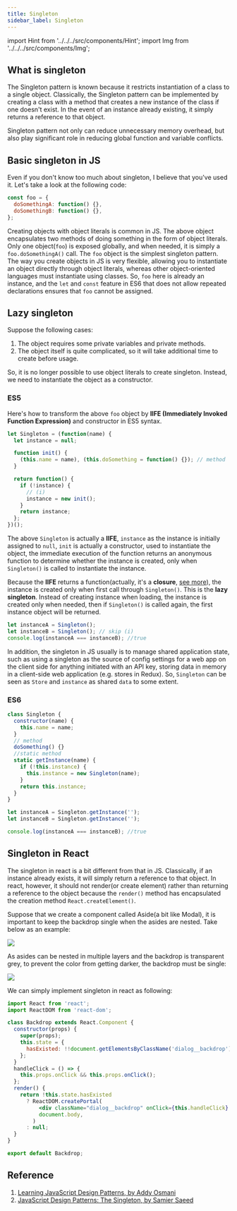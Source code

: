 ```yaml
---
title: Singleton
sidebar_label: Singleton
---
```


import Hint from '../../../src/components/Hint'; import Img from '../../../src/components/Img';

## What is singleton

The Singleton pattern is known because it restricts instantiation of a class to a single object. Classically, the Singleton pattern can be implemented by creating a class with a method that creates a new instance of the class if one doesn't exist. In the event of an instance already existing, it simply returns a reference to that object.

Singleton pattern not only can reduce unnecessary memory overhead, but also play significant role in reducing global function and variable conflicts.

## Basic singleton in JS

Even if you don't know too much about singleton, I believe that you've used it. Let's take a look at the following code:

```js
const foo = {
  doSomethingA: function() {},
  doSomethingB: function() {},
};
```

Creating objects with object literals is common in JS. The above object encapsulates two methods of doing something in the form of object literals. Only one object(`foo`) is exposed globally, and when needed, it is simply a `foo.doSomethingA()` call. The `foo` object is the simplest singleton pattern. The way you create objects in JS is very flexible, allowing you to instantiate an object directly through object literals, whereas other object-oriented languages must instantiate using classes. So, `foo` here is already an instance, and the `let` and `const` feature in ES6 that does not allow repeated declarations ensures that `foo` cannot be assigned.

## Lazy singleton

Suppose the following cases:

1. The object requires some private variables and private methods.
2. The object itself is quite complicated, so it will take additional time to create before usage.

So, it is no longer possible to use object literals to create singleton. Instead, we need to instantiate the object as a constructor.

### ES5

Here's how to transform the above `foo` object by **IIFE (Immediately Invoked Function Expression)** and constructor in ES5 syntax.

```js
let Singleton = (function(name) {
  let instance = null;

  function init() {
    (this.name = name), (this.doSomething = function() {}); // method
  }

  return function() {
    if (!instance) {
      // (i)
      instance = new init();
    }
    return instance;
  };
})();
```

The above `Singleton` is actually a **IIFE**, `instance` as the instance is initially assigned to `null`, `init` is actually a constructor, used to instantiate the object, the immediate execution of the function returns an anonymous function to determine whether the instance is created, only when `Singleton()` is called to instantiate the instance.

Because the **IIFE** returns a function(actually, it's a **closure**, [see more](/docs/javascript/3.closure/closure-external)), the instance is created only when first call through `Singleton()`. This is the **lazy singleton**. Instead of creating instance when loading, the instance is created only when needed, then if `Singleton()` is called again, the first instance object will be returned.

```js
let instanceA = Singleton();
let instanceB = Singleton(); // skip (i)
console.log(instanceA === instanceB); //true
```

In addition, the singleton in JS usually is to manage shared application state, such as using a singleton as the source of config settings for a web app on the client side for anything initiated with an API key, storing data in memory in a client-side web application (e.g. stores in Redux). So, `Singleton` can be seen as `Store` and `instance` as shared `data` to some extent.

### ES6

```js
class Singleton {
  constructor(name) {
    this.name = name;
  }
  // method
  doSomething() {}
  //static method
  static getInstance(name) {
    if (!this.instance) {
      this.instance = new Singleton(name);
    }
    return this.instance;
  }
}
```

```js
let instanceA = Singleton.getInstance('');
let instanceB = Singleton.getInstance('');

console.log(instanceA === instanceB); //true
```

## Singleton in React

The singleton in react is a bit different from that in JS. Classically, if an instance already exists, it will simply return a reference to that object. In react, however, it should not render(or create element) rather than returning a reference to the object because the `render()` method has encapsulated the creation method `React.createElement()`.

Suppose that we create a component called Aside(a bit like Modal), it is important to keep the backdrop single when the asides are nested. Take below as an example:

<Img src='https://cosmos-x.oss-cn-hangzhou.aliyuncs.com/singleton-aside.gif'/>

As asides can be nested in multiple layers and the backdrop is transparent grey, to prevent the color from getting darker, the backdrop must be single:

<Img src='https://cosmos-x.oss-cn-hangzhou.aliyuncs.com/dS3v4u.png'/>

We can simply implement singleton in react as following:

```jsx
import React from 'react';
import ReactDOM from 'react-dom';

class Backdrop extends React.Component {
  constructor(props) {
    super(props);
    this.state = {
      hasExisted: !!document.getElementsByClassName('dialog__backdrop')[0],
    };
  }
  handleClick = () => {
    this.props.onClick && this.props.onClick();
  };
  render() {
    return !this.state.hasExisted
      ? ReactDOM.createPortal(
          <div className="dialog__backdrop" onClick={this.handleClick} />,
          document.body,
        )
      : null;
  }
}

export default Backdrop;
```

## Reference

1. [Learning JavaScript Design Patterns, by Addy Osmani](https://addyosmani.com/resources/essentialjsdesignpatterns/book/#singletonpatternjavascript)
2. [JavaScript Design Patterns: The Singleton, by Samier Saeed](https://www.sitepoint.com/javascript-design-patterns-singleton/)

